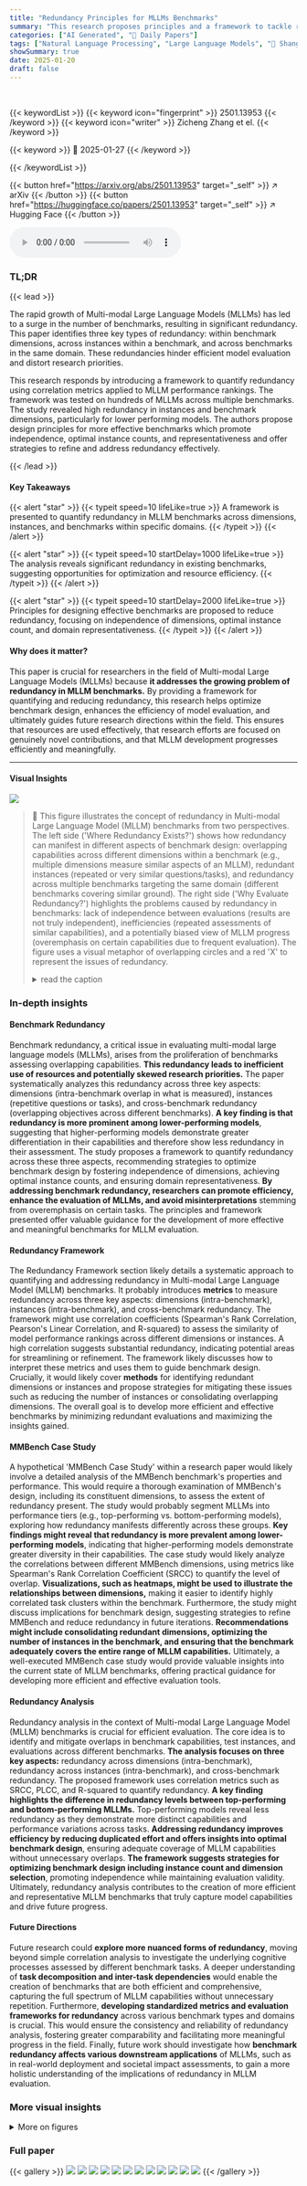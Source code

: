 ```yaml
---
title: "Redundancy Principles for MLLMs Benchmarks"
summary: "This research proposes principles and a framework to tackle redundancy in MLLM benchmarks, enhancing efficiency and guiding future development."
categories: ["AI Generated", "🤗 Daily Papers"]
tags: ["Natural Language Processing", "Large Language Models", "🏢 Shanghai AI Lab",]
showSummary: true
date: 2025-01-20
draft: false
---
```


<br>

{{< keywordList >}}
{{< keyword icon="fingerprint" >}} 2501.13953 {{< /keyword >}}
{{< keyword icon="writer" >}} Zicheng Zhang et el. {{< /keyword >}}
 
{{< keyword >}} 🤗 2025-01-27 {{< /keyword >}}
 
{{< /keywordList >}}

{{< button href="https://arxiv.org/abs/2501.13953" target="_self" >}}
↗ arXiv
{{< /button >}}
{{< button href="https://huggingface.co/papers/2501.13953" target="_self" >}}
↗ Hugging Face
{{< /button >}}



<audio controls>
    <source src="https://ai-paper-reviewer.com/2501.13953/podcast.wav" type="audio/wav">
    Your browser does not support the audio element.
</audio>


### TL;DR


{{< lead >}}

The rapid growth of Multi-modal Large Language Models (MLLMs) has led to a surge in the number of benchmarks, resulting in significant redundancy. This paper identifies three key types of redundancy: within benchmark dimensions, across instances within a benchmark, and across benchmarks in the same domain.  These redundancies hinder efficient model evaluation and distort research priorities.

This research responds by introducing a framework to quantify redundancy using correlation metrics applied to MLLM performance rankings.  The framework was tested on hundreds of MLLMs across multiple benchmarks.  The study revealed high redundancy in instances and benchmark dimensions, particularly for lower performing models. The authors propose design principles for more effective benchmarks which promote independence, optimal instance counts, and representativeness and offer strategies to refine and address redundancy effectively.

{{< /lead >}}


#### Key Takeaways

{{< alert "star" >}}
{{< typeit speed=10 lifeLike=true >}} A framework is presented to quantify redundancy in MLLM benchmarks across dimensions, instances, and benchmarks within specific domains. {{< /typeit >}}
{{< /alert >}}

{{< alert "star" >}}
{{< typeit speed=10 startDelay=1000 lifeLike=true >}} The analysis reveals significant redundancy in existing benchmarks, suggesting opportunities for optimization and resource efficiency. {{< /typeit >}}
{{< /alert >}}

{{< alert "star" >}}
{{< typeit speed=10 startDelay=2000 lifeLike=true >}} Principles for designing effective benchmarks are proposed to reduce redundancy, focusing on independence of dimensions, optimal instance count, and domain representativeness. {{< /typeit >}}
{{< /alert >}}

#### Why does it matter?
This paper is crucial for researchers in the field of Multi-modal Large Language Models (MLLMs) because **it addresses the growing problem of redundancy in MLLM benchmarks.**  By providing a framework for quantifying and reducing redundancy, this research helps optimize benchmark design, enhances the efficiency of model evaluation, and ultimately guides future research directions within the field. This ensures that resources are used effectively, that research efforts are focused on genuinely novel contributions, and that MLLM development progresses efficiently and meaningfully.

------
#### Visual Insights



![](https://arxiv.org/html/2501.13953/x2.png)

> 🔼 This figure illustrates the concept of redundancy in Multi-modal Large Language Model (MLLM) benchmarks from two perspectives.  The left side ('Where Redundancy Exists?') shows how redundancy can manifest in different aspects of benchmark design: overlapping capabilities across different dimensions within a benchmark (e.g., multiple dimensions measure similar aspects of an MLLM), redundant instances (repeated or very similar questions/tasks), and redundancy across multiple benchmarks targeting the same domain (different benchmarks covering similar ground). The right side ('Why Evaluate Redundancy?') highlights the problems caused by redundancy in benchmarks: lack of independence between evaluations (results are not truly independent), inefficiencies (repeated assessments of similar capabilities), and a potentially biased view of MLLM progress (overemphasis on certain capabilities due to frequent evaluation).  The figure uses a visual metaphor of overlapping circles and a red 'X' to represent the issues of redundancy.
> <details>
> <summary>read the caption</summary>
> Figure 1: Brief illustrations of Where Redundancy Exists? and Why Evaluate Redundancy? for MLLM benchmarks.
> </details>







### In-depth insights


#### Benchmark Redundancy
Benchmark redundancy, a critical issue in evaluating multi-modal large language models (MLLMs), arises from the proliferation of benchmarks assessing overlapping capabilities.  **This redundancy leads to inefficient use of resources and potentially skewed research priorities.** The paper systematically analyzes this redundancy across three key aspects: dimensions (intra-benchmark overlap in what is measured), instances (repetitive questions or tasks), and cross-benchmark redundancy (overlapping objectives across different benchmarks).  **A key finding is that redundancy is more prominent among lower-performing models**, suggesting that higher-performing models demonstrate greater differentiation in their capabilities and therefore show less redundancy in their assessment.  The study proposes a framework to quantify redundancy across these three aspects, recommending strategies to optimize benchmark design by fostering independence of dimensions, achieving optimal instance counts, and ensuring domain representativeness.  **By addressing benchmark redundancy, researchers can promote efficiency, enhance the evaluation of MLLMs, and avoid misinterpretations** stemming from overemphasis on certain tasks. The principles and framework presented offer valuable guidance for the development of more effective and meaningful benchmarks for MLLM evaluation.

#### Redundancy Framework
The Redundancy Framework section likely details a systematic approach to quantifying and addressing redundancy in Multi-modal Large Language Model (MLLM) benchmarks.  It probably introduces **metrics** to measure redundancy across three key aspects: dimensions (intra-benchmark), instances (intra-benchmark), and cross-benchmark redundancy.  The framework might use correlation coefficients (Spearman's Rank Correlation, Pearson's Linear Correlation, and R-squared) to assess the similarity of model performance rankings across different dimensions or instances.  A high correlation suggests substantial redundancy, indicating potential areas for streamlining or refinement. The framework likely discusses how to interpret these metrics and uses them to guide benchmark design.  Crucially, it would likely cover **methods** for identifying redundant dimensions or instances and propose strategies for mitigating these issues such as reducing the number of instances or consolidating overlapping dimensions. The overall goal is to develop more efficient and effective benchmarks by minimizing redundant evaluations and maximizing the insights gained.

#### MMBench Case Study
A hypothetical 'MMBench Case Study' within a research paper would likely involve a detailed analysis of the MMBench benchmark's properties and performance. This would require a thorough examination of MMBench's design, including its constituent dimensions, to assess the extent of redundancy present.  The study would probably segment MLLMs into performance tiers (e.g., top-performing vs. bottom-performing models), exploring how redundancy manifests differently across these groups. **Key findings might reveal that redundancy is more prevalent among lower-performing models**, indicating that higher-performing models demonstrate greater diversity in their capabilities. The case study would likely analyze the correlations between different MMBench dimensions, using metrics like Spearman's Rank Correlation Coefficient (SRCC) to quantify the level of overlap.  **Visualizations, such as heatmaps, might be used to illustrate the relationships between dimensions,** making it easier to identify highly correlated task clusters within the benchmark.  Furthermore, the study might discuss implications for benchmark design, suggesting strategies to refine MMBench and reduce redundancy in future iterations.  **Recommendations might include consolidating redundant dimensions, optimizing the number of instances in the benchmark, and ensuring that the benchmark adequately covers the entire range of MLLM capabilities.** Ultimately, a well-executed MMBench case study would provide valuable insights into the current state of MLLM benchmarks, offering practical guidance for developing more efficient and effective evaluation tools.

#### Redundancy Analysis
Redundancy analysis in the context of Multi-modal Large Language Model (MLLM) benchmarks is crucial for efficient evaluation.  The core idea is to identify and mitigate overlaps in benchmark capabilities, test instances, and evaluations across different benchmarks.  **The analysis focuses on three key aspects:** redundancy across dimensions (intra-benchmark), redundancy across instances (intra-benchmark), and cross-benchmark redundancy. The proposed framework uses correlation metrics such as SRCC, PLCC, and R-squared to quantify redundancy.  **A key finding highlights the difference in redundancy levels between top-performing and bottom-performing MLLMs.** Top-performing models reveal less redundancy as they demonstrate more distinct capabilities and performance variations across tasks.  **Addressing redundancy improves efficiency by reducing duplicated effort and offers insights into optimal benchmark design**, ensuring adequate coverage of MLLM capabilities without unnecessary overlaps.  **The framework suggests strategies for optimizing benchmark design including instance count and dimension selection**, promoting independence while maintaining evaluation validity.  Ultimately, redundancy analysis contributes to the creation of more efficient and representative MLLM benchmarks that truly capture model capabilities and drive future progress.

#### Future Directions
Future research could **explore more nuanced forms of redundancy**, moving beyond simple correlation analysis to investigate the underlying cognitive processes assessed by different benchmark tasks.  A deeper understanding of **task decomposition and inter-task dependencies** would enable the creation of benchmarks that are both efficient and comprehensive, capturing the full spectrum of MLLM capabilities without unnecessary repetition.  Furthermore,  **developing standardized metrics and evaluation frameworks for redundancy** across various benchmark types and domains is crucial.  This would ensure the consistency and reliability of redundancy analysis, fostering greater comparability and facilitating more meaningful progress in the field.  Finally, future work should investigate how **benchmark redundancy affects various downstream applications** of MLLMs, such as in real-world deployment and societal impact assessments, to gain a more holistic understanding of the implications of redundancy in MLLM evaluation.


### More visual insights

<details>
<summary>More on figures
</summary>


![](https://arxiv.org/html/2501.13953/x3.png)

> 🔼 Figure 2 illustrates the framework used to assess redundancy in Multimodal Large Language Model (MLLM) benchmarks. It breaks down redundancy analysis into three key aspects: dimensions redundancy (panel a), which analyzes the correlation between different dimensions within a benchmark; instances redundancy (panel b), which examines the level of redundancy between different instances or tasks within the same benchmark, and finally, cross-benchmark redundancy (panel c) which explores the redundancy levels between benchmarks within a specific domain.  The figure visually guides how performance correlation is leveraged to quantify redundancy across these three perspectives.
> <details>
> <summary>read the caption</summary>
> Figure 2: A quick look at the redundancy framework, where (a), (b), and (c) show the general process of computing dimensions redundancy, instances redundancy, and cross-benchmark redundancy respectively.
> </details>



![](https://arxiv.org/html/2501.13953/x4.png)

> 🔼 This figure visualizes the redundancy of dimensions within the MMBench benchmark using the Spearman Rank Correlation Coefficient (SRCC) for the top 50 performing Multi-modal Large Language Models (MLLMs). The heatmap shows the correlation between different dimension pairs. Warmer colors (red) indicate higher correlation, suggesting greater redundancy, while cooler colors (blue) indicate lower correlation and less redundancy between dimensions. This analysis helps identify which dimensions in the MMBench may be measuring overlapping capabilities. 
> <details>
> <summary>read the caption</summary>
> (a) Top-50 SRCC dimensions redundancy map.
> </details>



![](https://arxiv.org/html/2501.13953/x5.png)

> 🔼 This heatmap visualizes the redundancy among the top 50 performing Multi-modal Large Language Models (MLLMs) using the Pearson Linear Correlation Coefficient (PLCC). Each cell represents the PLCC between two dimensions of the MMBench benchmark, indicating the level of correlation in MLLM performance across different dimensions. Darker red colors signify higher redundancy, suggesting that the models' performance on those two dimensions is highly correlated, implying that they may be assessing similar capabilities.  Lighter colors show less redundancy.
> <details>
> <summary>read the caption</summary>
> (b) Top-50 PLCC dimensions redundancy map.
> </details>



![](https://arxiv.org/html/2501.13953/x6.png)

> 🔼 This heatmap visualizes the redundancy of the top 50 dimensions in the MMBench benchmark, specifically focusing on the R-squared (R2) correlation coefficient. Each cell represents the correlation between two dimensions, indicating the degree of overlap in the capabilities they assess. Warmer colors (red) signify higher redundancy (strong correlation between dimension pairs), implying that the dimensions may be evaluating similar capabilities of the MLLMs. Cooler colors (blue) indicate lower redundancy (weak correlation), suggesting the dimensions assess more distinct aspects of the MLLMs’ capabilities.
> <details>
> <summary>read the caption</summary>
> (c) Top-50 R2 dimensions redundancy map.
> </details>



![](https://arxiv.org/html/2501.13953/x7.png)

> 🔼 This heatmap visualizes the redundancy among the bottom-performing 50 Multimodal Large Language Models (MLLMs) across different dimensions within the MMBench benchmark.  Each cell represents the Spearman Rank Correlation Coefficient (SRCC) between the performance rankings of two dimensions. Darker red indicates higher redundancy (stronger correlation), suggesting the two dimensions assess similar capabilities. Lighter colors represent less redundancy. This analysis helps to identify dimensions that are largely redundant and could be consolidated in future benchmark design.
> <details>
> <summary>read the caption</summary>
> (d) Bottom-50 SRCC dimensions redundancy map.
> </details>



![](https://arxiv.org/html/2501.13953/x8.png)

> 🔼 This heatmap visualizes the redundancy among the dimensions of the MMBench benchmark when evaluated using the bottom-performing 50 multi-modal large language models (MLLMs). Each cell represents the Pearson Linear Correlation Coefficient (PLCC) between two dimensions, indicating the level of redundancy. Warmer colors (red) show high redundancy, signifying that the dimensions assess similar capabilities, while cooler colors (blue) suggest lower redundancy, indicating that they measure distinct capabilities. This analysis helps in identifying and addressing redundant dimensions in the benchmark design.
> <details>
> <summary>read the caption</summary>
> (e) Bottom-50 PLCC dimensions redundancy map.
> </details>



![](https://arxiv.org/html/2501.13953/x9.png)

> 🔼 This heatmap visualizes the redundancy among the bottom-performing 50 Multi-modal Large Language Models (MLLMs) across different dimensions within the MMBench benchmark. Each cell represents the R-squared correlation coefficient between two dimensions. Warmer colors (red) indicate higher redundancy, meaning those dimensions tend to be evaluated similarly by the MLLMs, while cooler colors (blue) represent less redundancy.
> <details>
> <summary>read the caption</summary>
> (f) Bottom-50 R2 dimensions redundancy map.
> </details>



![](https://arxiv.org/html/2501.13953/x10.png)

> 🔼 This figure displays the redundancy of different dimensions within the MMBench benchmark for two groups of Multi-modal Large Language Models (MLLMs): the top-performing 50 models (Top-50) and the bottom-performing 50 models (Bottom-50).  It uses heatmaps to visualize the correlation between different dimensions' performance rankings for both groups.  This provides a visual representation of how much the different dimensions measure similar or overlapping aspects of MLLM capabilities, separately for high- and low-performing models. The visualizations use three correlation coefficients (SRCC, PLCC, and R2) to provide a comprehensive analysis from different perspectives.
> <details>
> <summary>read the caption</summary>
> Figure 3: Visualizations of dimensions redundancy for MMBench [24] on Top-50 and Bottom-50 MLLMs.
> </details>



![](https://arxiv.org/html/2501.13953/x11.png)

> 🔼 This figure shows the redundancy of dimensions within the MMBench benchmark when evaluated using the top 50 performing Multi-modal Large Language Models (MLLMs).  Specifically, it displays a heatmap representing the Spearman Rank Correlation Coefficient (SRCC) values between pairs of dimensions. The heatmap visually depicts the level of redundancy among different dimensions of MMBench.  Higher SRCC values indicate stronger correlations and therefore higher redundancy between the two dimensions being compared.
> <details>
> <summary>read the caption</summary>
> (a) Top-50 SRCC redundancy.
> </details>



![](https://arxiv.org/html/2501.13953/x12.png)

> 🔼 This heatmap visualizes the redundancy of the top 50 performing Multi-modal Large Language Models (MLLMs) across different dimensions within the MMBench benchmark using the Pearson Linear Correlation Coefficient (PLCC). Warmer colors (red) indicate higher correlation, suggesting greater redundancy between dimensions, while cooler colors (blue) show lower correlation, implying more independent capabilities.
> <details>
> <summary>read the caption</summary>
> (b) Top-50 PLCC redundancy.
> </details>



![](https://arxiv.org/html/2501.13953/x13.png)

> 🔼 This heatmap visualizes the redundancy among the top 50 performing Multi-modal Large Language Models (MLLMs) across different dimensions within the MMBench benchmark using the R-squared (R2) correlation coefficient.  Warmer colors (red) indicate higher redundancy, meaning that the rankings of MLLMs across those dimensions are highly correlated, suggesting that they may be assessing similar capabilities. Cooler colors (blue) indicate lower redundancy, suggesting the dimensions assess more independent capabilities.
> <details>
> <summary>read the caption</summary>
> (c) Top-50 R2 redundancy.
> </details>



![](https://arxiv.org/html/2501.13953/x14.png)

> 🔼 This figure shows the redundancy map for the bottom 50 multi-modal large language models (MLLMs) using the Spearman Rank Correlation Coefficient (SRCC).  The color intensity represents the level of redundancy between different dimensions of the benchmark. Darker colors indicate higher redundancy, meaning the dimensions are measuring similar aspects of MLLM capabilities.  This visualization helps identify potential areas for improvement in benchmark design by showing which dimensions are highly correlated and might be redundant.
> <details>
> <summary>read the caption</summary>
> (d) Bottom-50 SRCC redundancy.
> </details>



![](https://arxiv.org/html/2501.13953/x15.png)

> 🔼 This figure displays the redundancy map for the bottom-performing 50 multi-modal large language models (MLLMs) using the Pearson Linear Correlation Coefficient (PLCC). It visualizes the correlation between different dimensions within the MMBench benchmark, revealing the extent to which these dimensions assess overlapping capabilities for this lower-performing group of models.  Higher correlation indicates greater redundancy, suggesting that those dimensions may be measuring similar aspects of MLLM performance, possibly leading to inefficiencies in evaluation.
> <details>
> <summary>read the caption</summary>
> (e) Bottom-50 PLCC redundancy.
> </details>



![](https://arxiv.org/html/2501.13953/x16.png)

> 🔼 This figure shows the Bottom-50 MLLMs' R2 dimensions redundancy map for MMBench.  The R2 score measures the proportion of variance in the ground truth values that is explained by the predictions. Darker red colors represent stronger correlations, indicating higher redundancy between dimensions.  This visualization helps to identify sets of dimensions within MMBench that may be highly correlated in their assessment of the Bottom-50 performing MLLMs, suggesting potential redundancy in evaluation.
> <details>
> <summary>read the caption</summary>
> (f) Bottom-50 R2 redundancy.
> </details>



![](https://arxiv.org/html/2501.13953/x17.png)

> 🔼 This figure displays bar plots visualizing the redundancy of different dimensions within the MMBench benchmark. It compares the redundancy for two groups of Multi-modal Large Language Models (MLLMs): the top-performing 50 (Top-50) and the bottom-performing 50 (Bottom-50).  The redundancy value for each dimension is calculated by averaging its correlation with all other dimensions.  This shows how much each dimension's performance overlaps with that of other dimensions, indicating the degree of redundancy.  The plots help to understand whether some dimensions are measuring similar capabilities, suggesting potential improvements in benchmark design.
> <details>
> <summary>read the caption</summary>
> Figure 4: Bar plots of dimensions redundancy for MMBench [24] on Top-50 and Bottom-50 MLLMs. The redundancy values are computed by averaging the redundancy of each dimension with the redundancy of all other dimensions.
> </details>



![](https://arxiv.org/html/2501.13953/x18.png)

> 🔼 This figure shows two sub-figures visualizing the average instance redundancy for different groups of Multi-modal Large Language Models (MLLMs).  The left sub-figure (a) displays the redundancy for the top-performing 50 MLLMs (Top-50), while the right sub-figure (b) shows the redundancy for the bottom-performing 50 MLLMs (Bottom-50).  Each sub-figure plots the average correlation between the ranking of MLLMs on the complete benchmark's instances and the ranking when only a subset of instances (indicated by the sample percentage on the x-axis) are used.  Different metrics (SRCC, PLCC, R-squared) are used to measure this correlation. This analysis helps to determine if a smaller subset of instances within each benchmark can produce similar MLLM rankings, thereby indicating redundancy.
> <details>
> <summary>read the caption</summary>
> (a) Instances redundancy with Top-50 MLLMs.
> </details>



![](https://arxiv.org/html/2501.13953/x19.png)

> 🔼 This figure shows the relationship between the number of instances (e.g., question-answer pairs) used in a benchmark and how well the performance rankings of the bottom-performing 50 large multimodal language models (MLLMs) are preserved when only a subset of those instances is used.  The x-axis represents the percentage of instances sampled, while the y-axis displays the average correlation coefficient (using Spearman Rank Correlation, Pearson Linear Correlation, and R-squared) between the rankings based on the full set of instances and the rankings obtained using the sampled instances.  The higher the correlation, the more representative the smaller sample is of the entire benchmark.  This analysis helps determine the optimal number of instances for reliably evaluating MLLMs without introducing unnecessary redundancy.  The use of three correlation metrics provides a comprehensive measure of the redundancy.
> <details>
> <summary>read the caption</summary>
> (b) Instances redundancy with Bottom-50 MLLMs.
> </details>



![](https://arxiv.org/html/2501.13953/x20.png)

> 🔼 Figure 5 shows the average instance redundancy across 18 large language model (LLM) benchmarks for two groups of models: the top 50 performing models and the bottom 50 performing models.  Instance redundancy measures how representative a subset of the benchmark's instances is of the whole benchmark. A higher average correlation between the rankings of models on the full set of instances and on a sampled subset indicates higher redundancy (less information is added by additional instances).  The figure visualizes this redundancy across different sampling percentages (from 20% to 90%), using three correlation metrics: Spearman Rank Correlation Coefficient (SRCC), Pearson Linear Correlation Coefficient (PLCC), and R-squared (R2). The error bars represent the standard deviation across 100 sampling iterations to account for randomness.
> <details>
> <summary>read the caption</summary>
> Figure 5: Visualizations of average instance redundancy for (a) Top-50 MLLMs and (b) Bottom-50 MLLMs across 18 LMM benchmarks (A-Bench [41], AI2D [14], BLINK [9], HallusionBench [10], MMBench [24], MMMU [39], MME [8], MMStar [5], MMT [36], MMVet [38], OCRBench [23], Q-Bench [33, 42], R-Bench-Dis [19], RealWorldQA [34], ScienceQA [25], SeedBench_IMG [15], SeedBench2_Plus [16]). Notably, each data point represents the average of 100 sampling iterations to mitigate the impact of randomness.
> </details>



![](https://arxiv.org/html/2501.13953/x21.png)

> 🔼 This figure shows the redundancy of dimensions for MMBench benchmark when evaluated on the top 50 performing Multi-modal Large Language Models (MLLMs).  The Spearman Rank Correlation Coefficient (SRCC) is used to measure the correlation between each dimension and all other dimensions in the benchmark. A higher correlation suggests that the two dimensions measure similar capabilities, and therefore are redundant. The figure visualizes this redundancy using a heatmap, allowing for a quick identification of highly correlated dimensions.
> <details>
> <summary>read the caption</summary>
> (a) Top-50 SRCC redundancy.
> </details>



![](https://arxiv.org/html/2501.13953/x22.png)

> 🔼 This figure displays a heatmap visualization of the Top 50 Pearson Linear Correlation Coefficient (PLCC) dimension redundancy for the MMBench benchmark.  It shows the correlation between different dimensions within the benchmark, with darker colors indicating higher correlation and potential redundancy.  This helps to identify groups of highly correlated dimensions, suggesting that they might be assessing similar aspects of model capabilities and could potentially be consolidated.
> <details>
> <summary>read the caption</summary>
> (b) Top-50 PLCC redundancy.
> </details>



![](https://arxiv.org/html/2501.13953/x23.png)

> 🔼 This heatmap visualizes the redundancy of the top 50 dimensions in the MMBench benchmark, specifically focusing on the R-squared (R2) correlation coefficient.  Each cell represents the correlation between two dimensions, with darker red indicating higher redundancy (stronger correlation) and darker blue indicating lower redundancy (weaker correlation). This visualization helps identify which dimensions in the benchmark measure similar capabilities, highlighting potential areas for improvement in benchmark design to minimize redundancy.
> <details>
> <summary>read the caption</summary>
> (c) Top-50 R2 redundancy.
> </details>



![](https://arxiv.org/html/2501.13953/x24.png)

> 🔼 This figure shows a heatmap visualization of the redundancy among dimensions in the MMBench benchmark, specifically focusing on the Bottom-50 performing Multi-modal Large Language Models (MLLMs).  The Spearman Rank Correlation Coefficient (SRCC) is used to measure the correlation between different dimensions' performance rankings.  Warmer colors (red) indicate higher correlation, suggesting redundancy because similar skills are being assessed repeatedly. Cooler colors (blue) indicate less correlation, suggesting independence and a broader skill coverage.
> <details>
> <summary>read the caption</summary>
> (d) Bottom-50 SRCC redundancy.
> </details>



![](https://arxiv.org/html/2501.13953/x25.png)

> 🔼 This figure shows the redundancy of the dimensions within the MMBench benchmark for the bottom-performing 50 multi-modal large language models (MLLMs), using the Pearson Linear Correlation Coefficient (PLCC).  The heatmap visualizes the correlation between different dimensions.  High correlation (red) indicates that dimensions are highly redundant and measure similar capabilities, while low correlation (blue) suggests greater independence. This analysis helps identify redundant dimensions within the benchmark and inform improvements to its design.
> <details>
> <summary>read the caption</summary>
> (e) Bottom-50 PLCC redundancy.
> </details>



![](https://arxiv.org/html/2501.13953/x26.png)

> 🔼 This figure is a bar plot visualizing the instance redundancy for the bottom-performing 50 multi-modal large language models (MLLMs) across various benchmarks, using the R-squared (R2) correlation coefficient as a measure of redundancy. Each bar represents the average R2 value across multiple sampling iterations, showing the correlation between the ranking of MLLMs on a full set of instances and their ranking on a randomly sampled subset of instances. The plot displays the redundancy level at various sampling percentages, revealing how representative a smaller number of instances is compared to the full set.
> <details>
> <summary>read the caption</summary>
> (f) Bottom-50 R2 redundancy.
> </details>



![](https://arxiv.org/html/2501.13953/x27.png)

> 🔼 This figure visualizes the instance redundancy for two groups of Multi-modal Large Language Models (MLLMs) across various benchmarks.  The x-axis represents the percentage of instances sampled from each benchmark, and the y-axis shows the average correlation (SRCC, PLCC, R2) between the rankings of the sampled instances and the full set of instances.  The Top-50 group includes the 50 best performing MLLMs on each benchmark and the Bottom-50 group includes the remaining 50 MLLMs.  The benchmarks used are: BLINK [9], ScienceQA [25], MMMU [39], RealWorldQA [34], MMBench [24], MMStar [5], SeedBench_IMG [15], and AI2D [14]. This visualization helps determine the redundancy of instances within each benchmark and whether a smaller subset could be used without losing much information regarding the models' relative performance.
> <details>
> <summary>read the caption</summary>
> Figure 6: Benchmark-specific instance redundancy for (a) Top-50 MLLMs and (b) Bottom-50 MLLMs. The benchmarks include BLINK [9], ScienceQA [25], MMMU [39], RealWorldQA [34], MMBench [24], MMStar [5], SeedBench_IMG [15], and AI2D [14]. The selection of the Top-50 and Bottom-50 MLLMs is based on the corresponding benchmark.
> </details>



![](https://arxiv.org/html/2501.13953/x28.png)

> 🔼 Figure 7 shows examples of question types excluded from the MathVista benchmark because they don't focus on core mathematical reasoning. Panels (a), (b), and (c) present questions from the general visual question answering (VQA) category, including those involving scientific figure interpretation, general VQA, and chart/table/diagram analysis.  These question types assess broader reasoning capabilities beyond pure mathematical skills. In contrast, panel (d) displays examples of math-related questions taken from the CLEVR dataset, yet these too were excluded from MathVista, indicating that MathVista maintains a stricter focus on specific mathematical reasoning tasks.
> <details>
> <summary>read the caption</summary>
> Figure 7: Examples of tasks excluded from the MathVista benchmark. (a), (b), and (c) showcase tasks derived from the general-vqa category, including Scientific Figure Understanding, General VQA, and Chart/Table/Diagram QA. Panel (d) presents questions extracted from the CLEVR dataset but categorized as math-targeted-vqa.
> </details>



![](https://arxiv.org/html/2501.13953/x29.png)

> 🔼 This figure displays a heatmap illustrating the redundancy among several mathematical benchmarks: MathVista, MathVision, MathVerse, and DynaMath.  The heatmap shows the correlation of performance rankings across these benchmarks for a set of 37 Multi-modal Large Language Models (MLLMs). Warmer colors (red) indicate higher redundancy, signifying that the benchmarks assess similar mathematical capabilities. Cooler colors (blue) represent lower redundancy, suggesting the benchmarks evaluate distinct aspects of mathematical reasoning. The caption highlights that MathVision and MathVerse exhibit greater redundancy with other mathematical benchmarks, indicating that they may be more suitable for evaluating core mathematical capabilities of MLLMs compared to MathVista, which shows lower redundancy and thus broader mathematical skill assessment.
> <details>
> <summary>read the caption</summary>
> Figure 8: Cross-benchmark redundancy map. MathVision and MathVersion are more focused on the core domain of mathematics (with relatively higher redundancy across other math benchmarks), making them more suitable for benchmarking the mathematical capabilities of MLLMs in a narrow sense.
> </details>



![](https://arxiv.org/html/2501.13953/x30.png)

> 🔼 This figure visualizes the redundancy of dimensions within the MMBench benchmark for the top 50 performing Multi-modal Large Language Models (MLLMs).  It shows a heatmap representing the Spearman Rank Correlation Coefficient (SRCC) between different dimensions. Darker colors indicate higher correlation, suggesting a higher degree of redundancy where multiple dimensions assess similar capabilities.
> <details>
> <summary>read the caption</summary>
> (a) Top-50 SRCC dimensions redundancy map.
> </details>



![](https://arxiv.org/html/2501.13953/x31.png)

> 🔼 This heatmap visualizes the redundancy among the top 50 dimensions in the MMBench benchmark using the Pearson Linear Correlation Coefficient (PLCC). Each cell represents the PLCC between two dimensions, indicating the level of redundancy. Darker red cells denote higher redundancy, suggesting strong correlation in MLLM performance rankings across those dimensions, whereas lighter blue cells represent lower redundancy and less correlated performance. This visualization helps identify sets of dimensions that may be evaluating similar capabilities of MLLMs, potentially pointing towards areas for optimization and refinement of the benchmark.
> <details>
> <summary>read the caption</summary>
> (b) Top-50 PLCC dimensions redundancy map.
> </details>



![](https://arxiv.org/html/2501.13953/x32.png)

> 🔼 This heatmap visualizes the redundancy among the top 50 performing dimensions of the MMBench benchmark, specifically focusing on the R-squared (R2) correlation metric. Each cell represents the R2 correlation coefficient between two dimensions, indicating the extent to which their performance rankings across various multimodal language models (MLLMs) are correlated.  Warmer colors (red) show higher correlation signifying greater redundancy (i.e., the two dimensions measure similar capabilities) and cooler colors (blue) represent lower correlation and less redundancy.
> <details>
> <summary>read the caption</summary>
> (c) Top-50 R2 dimensions redundancy map.
> </details>



![](https://arxiv.org/html/2501.13953/x33.png)

> 🔼 This heatmap visualizes the redundancy among the bottom-performing 50 Multimodal Large Language Models (MLLMs) across various dimensions within the MMBench benchmark.  Each cell represents the Spearman Rank Correlation Coefficient (SRCC) between two dimensions, indicating the degree of overlap in their assessment of MLLM capabilities. Warmer colors (red) represent higher redundancy, suggesting that the dimensions evaluate similar capabilities, while cooler colors (blue) indicate lower redundancy and more distinct capabilities.
> <details>
> <summary>read the caption</summary>
> (d) Bottom-50 SRCC dimensions redundancy map.
> </details>



![](https://arxiv.org/html/2501.13953/x34.png)

> 🔼 This heatmap visualizes the redundancy among the bottom 50 performing Multi-modal Large Language Models (MLLMs) in terms of their Pearson Linear Correlation Coefficient (PLCC) scores across different dimensions of the MMBench benchmark. Each cell's color intensity represents the PLCC between two dimensions, indicating their level of redundancy. Darker colors signify higher redundancy, implying that the models' performance across those two dimensions is strongly correlated. Lighter colors represent lower redundancy. This visualization helps understand which dimensions measure similar aspects of MLLM capabilities, highlighting potential areas for improvement in benchmark design.
> <details>
> <summary>read the caption</summary>
> (e) Bottom-50 PLCC dimensions redundancy map.
> </details>



![](https://arxiv.org/html/2501.13953/x35.png)

> 🔼 This heatmap visualizes the redundancy of dimensions in the MMBench benchmark for the bottom-performing 50 multi-modal large language models (MLLMs) using the R-squared (R2) correlation coefficient. Each cell represents the correlation between two dimensions, with darker colors indicating higher redundancy (stronger correlation).  It helps identify dimensions which are highly correlated, meaning that they measure similar aspects of MLLM capabilities and might be redundant.
> <details>
> <summary>read the caption</summary>
> (f) Bottom-50 R2 dimensions redundancy map.
> </details>



![](https://arxiv.org/html/2501.13953/x36.png)

> 🔼 This figure displays heatmaps and bar plots illustrating the redundancy among dimensions within the AI2D benchmark, separately analyzed for the top-performing 50 and bottom-performing 50 Multimodal Large Language Models (MLLMs).  The heatmaps visualize the correlation between different dimensions, indicating the degree of overlap in the capabilities they assess.  The bar plots summarize the overall redundancy for each dimension.  The analysis helps to identify redundant dimensions that could be consolidated or removed to improve benchmark efficiency and provide more independent insights into MLLM capabilities.
> <details>
> <summary>read the caption</summary>
> Figure 9: Visualizations of dimensions redundancy for AI2D [14] on Top-50 and Bottom-50 MLLMs.
> </details>



</details>






### Full paper

{{< gallery >}}
<img src="https://ai-paper-reviewer.com/2501.13953/1.png" class="grid-w50 md:grid-w33 xl:grid-w25" />
<img src="https://ai-paper-reviewer.com/2501.13953/2.png" class="grid-w50 md:grid-w33 xl:grid-w25" />
<img src="https://ai-paper-reviewer.com/2501.13953/3.png" class="grid-w50 md:grid-w33 xl:grid-w25" />
<img src="https://ai-paper-reviewer.com/2501.13953/4.png" class="grid-w50 md:grid-w33 xl:grid-w25" />
<img src="https://ai-paper-reviewer.com/2501.13953/5.png" class="grid-w50 md:grid-w33 xl:grid-w25" />
<img src="https://ai-paper-reviewer.com/2501.13953/6.png" class="grid-w50 md:grid-w33 xl:grid-w25" />
<img src="https://ai-paper-reviewer.com/2501.13953/7.png" class="grid-w50 md:grid-w33 xl:grid-w25" />
<img src="https://ai-paper-reviewer.com/2501.13953/8.png" class="grid-w50 md:grid-w33 xl:grid-w25" />
<img src="https://ai-paper-reviewer.com/2501.13953/9.png" class="grid-w50 md:grid-w33 xl:grid-w25" />
<img src="https://ai-paper-reviewer.com/2501.13953/10.png" class="grid-w50 md:grid-w33 xl:grid-w25" />
<img src="https://ai-paper-reviewer.com/2501.13953/11.png" class="grid-w50 md:grid-w33 xl:grid-w25" />
<img src="https://ai-paper-reviewer.com/2501.13953/12.png" class="grid-w50 md:grid-w33 xl:grid-w25" />
{{< /gallery >}}